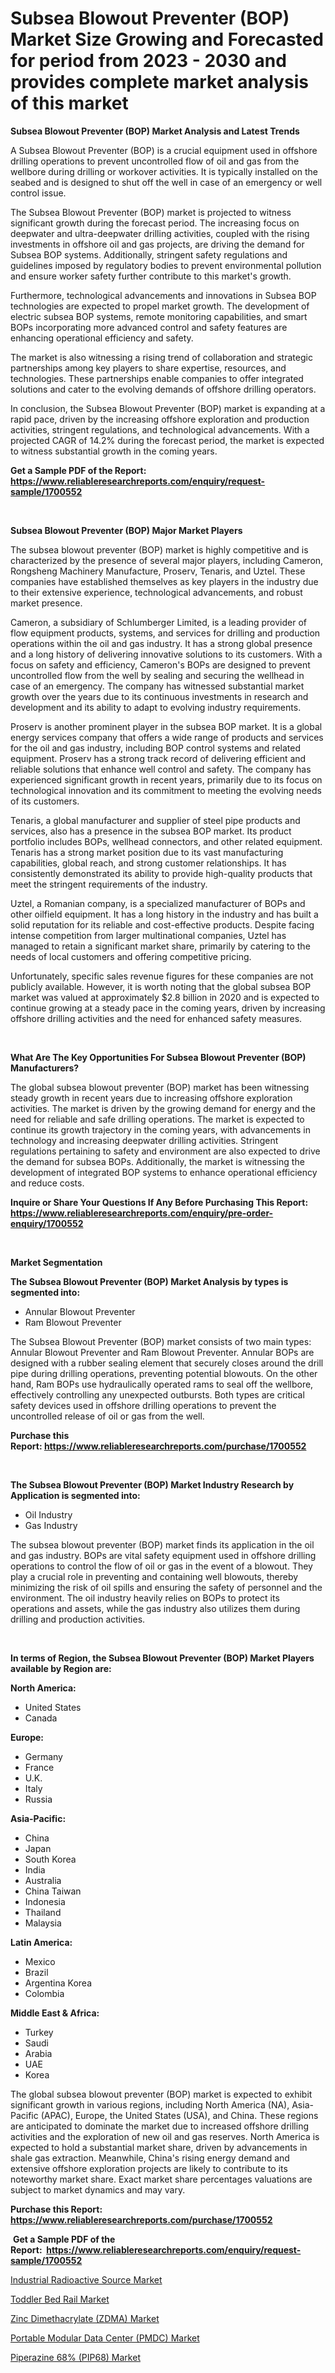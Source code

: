 <p><h1>Subsea Blowout Preventer (BOP) Market Size Growing and Forecasted for period from 2023 - 2030 and provides complete market analysis of this market</h1></p><p><strong>Subsea Blowout Preventer (BOP) Market Analysis and Latest Trends</strong></p>
<p><p>A Subsea Blowout Preventer (BOP) is a crucial equipment used in offshore drilling operations to prevent uncontrolled flow of oil and gas from the wellbore during drilling or workover activities. It is typically installed on the seabed and is designed to shut off the well in case of an emergency or well control issue.</p><p>The Subsea Blowout Preventer (BOP) market is projected to witness significant growth during the forecast period. The increasing focus on deepwater and ultra-deepwater drilling activities, coupled with the rising investments in offshore oil and gas projects, are driving the demand for Subsea BOP systems. Additionally, stringent safety regulations and guidelines imposed by regulatory bodies to prevent environmental pollution and ensure worker safety further contribute to this market's growth.</p><p>Furthermore, technological advancements and innovations in Subsea BOP technologies are expected to propel market growth. The development of electric subsea BOP systems, remote monitoring capabilities, and smart BOPs incorporating more advanced control and safety features are enhancing operational efficiency and safety.</p><p>The market is also witnessing a rising trend of collaboration and strategic partnerships among key players to share expertise, resources, and technologies. These partnerships enable companies to offer integrated solutions and cater to the evolving demands of offshore drilling operators.</p><p>In conclusion, the Subsea Blowout Preventer (BOP) market is expanding at a rapid pace, driven by the increasing offshore exploration and production activities, stringent regulations, and technological advancements. With a projected CAGR of 14.2% during the forecast period, the market is expected to witness substantial growth in the coming years.</p></p>
<p><strong>Get a Sample PDF of the Report:&nbsp; <a href="https://www.reliableresearchreports.com/enquiry/request-sample/1700552">https://www.reliableresearchreports.com/enquiry/request-sample/1700552</a></strong></p>
<p>&nbsp;</p>
<p><strong>Subsea Blowout Preventer (BOP) Major Market Players</strong></p>
<p><p>The subsea blowout preventer (BOP) market is highly competitive and is characterized by the presence of several major players, including Cameron, Rongsheng Machinery Manufacture, Proserv, Tenaris, and Uztel. These companies have established themselves as key players in the industry due to their extensive experience, technological advancements, and robust market presence.</p><p>Cameron, a subsidiary of Schlumberger Limited, is a leading provider of flow equipment products, systems, and services for drilling and production operations within the oil and gas industry. It has a strong global presence and a long history of delivering innovative solutions to its customers. With a focus on safety and efficiency, Cameron's BOPs are designed to prevent uncontrolled flow from the well by sealing and securing the wellhead in case of an emergency. The company has witnessed substantial market growth over the years due to its continuous investments in research and development and its ability to adapt to evolving industry requirements.</p><p>Proserv is another prominent player in the subsea BOP market. It is a global energy services company that offers a wide range of products and services for the oil and gas industry, including BOP control systems and related equipment. Proserv has a strong track record of delivering efficient and reliable solutions that enhance well control and safety. The company has experienced significant growth in recent years, primarily due to its focus on technological innovation and its commitment to meeting the evolving needs of its customers.</p><p>Tenaris, a global manufacturer and supplier of steel pipe products and services, also has a presence in the subsea BOP market. Its product portfolio includes BOPs, wellhead connectors, and other related equipment. Tenaris has a strong market position due to its vast manufacturing capabilities, global reach, and strong customer relationships. It has consistently demonstrated its ability to provide high-quality products that meet the stringent requirements of the industry.</p><p>Uztel, a Romanian company, is a specialized manufacturer of BOPs and other oilfield equipment. It has a long history in the industry and has built a solid reputation for its reliable and cost-effective products. Despite facing intense competition from larger multinational companies, Uztel has managed to retain a significant market share, primarily by catering to the needs of local customers and offering competitive pricing.</p><p>Unfortunately, specific sales revenue figures for these companies are not publicly available. However, it is worth noting that the global subsea BOP market was valued at approximately $2.8 billion in 2020 and is expected to continue growing at a steady pace in the coming years, driven by increasing offshore drilling activities and the need for enhanced safety measures.</p></p>
<p>&nbsp;</p>
<p><strong>What Are The Key Opportunities For Subsea Blowout Preventer (BOP) Manufacturers?</strong></p>
<p><p>The global subsea blowout preventer (BOP) market has been witnessing steady growth in recent years due to increasing offshore exploration activities. The market is driven by the growing demand for energy and the need for reliable and safe drilling operations. The market is expected to continue its growth trajectory in the coming years, with advancements in technology and increasing deepwater drilling activities. Stringent regulations pertaining to safety and environment are also expected to drive the demand for subsea BOPs. Additionally, the market is witnessing the development of integrated BOP systems to enhance operational efficiency and reduce costs.</p></p>
<p><strong>Inquire or Share Your Questions If Any Before Purchasing This Report: <a href="https://www.reliableresearchreports.com/enquiry/pre-order-enquiry/1700552">https://www.reliableresearchreports.com/enquiry/pre-order-enquiry/1700552</a></strong></p>
<p>&nbsp;</p>
<p><strong>Market Segmentation</strong></p>
<p><strong>The Subsea Blowout Preventer (BOP) Market Analysis by types is segmented into:</strong></p>
<p><ul><li>Annular Blowout Preventer</li><li>Ram Blowout Preventer</li></ul></p>
<p><p>The Subsea Blowout Preventer (BOP) market consists of two main types: Annular Blowout Preventer and Ram Blowout Preventer. Annular BOPs are designed with a rubber sealing element that securely closes around the drill pipe during drilling operations, preventing potential blowouts. On the other hand, Ram BOPs use hydraulically operated rams to seal off the wellbore, effectively controlling any unexpected outbursts. Both types are critical safety devices used in offshore drilling operations to prevent the uncontrolled release of oil or gas from the well.</p></p>
<p><strong>Purchase this Report:&nbsp;<a href="https://www.reliableresearchreports.com/purchase/1700552">https://www.reliableresearchreports.com/purchase/1700552</a></strong></p>
<p>&nbsp;</p>
<p><strong>The Subsea Blowout Preventer (BOP) Market Industry Research by Application is segmented into:</strong></p>
<p><ul><li>Oil Industry</li><li>Gas Industry</li></ul></p>
<p><p>The subsea blowout preventer (BOP) market finds its application in the oil and gas industry. BOPs are vital safety equipment used in offshore drilling operations to control the flow of oil or gas in the event of a blowout. They play a crucial role in preventing and containing well blowouts, thereby minimizing the risk of oil spills and ensuring the safety of personnel and the environment. The oil industry heavily relies on BOPs to protect its operations and assets, while the gas industry also utilizes them during drilling and production activities.</p></p>
<p>&nbsp;</p>
<p><strong>In terms of Region, the Subsea Blowout Preventer (BOP) Market Players available by Region are:</strong></p>
<p>
    <p> <strong> North America: </strong>
        <ul>
            <li>United States</li>
            <li>Canada</li>
        </ul>
        </p> 
    <p> <strong> Europe: </strong>
        <ul>
            <li>Germany</li>
            <li>France</li>
            <li>U.K.</li>
            <li>Italy</li>
            <li>Russia</li>
        </ul>
        </p> 
    <p> <strong> Asia-Pacific: </strong>
        <ul>
            <li>China</li>
            <li>Japan</li>
            <li>South Korea</li>
            <li>India</li>
            <li>Australia</li>
            <li>China Taiwan</li>
            <li>Indonesia</li>
            <li>Thailand</li>
            <li>Malaysia</li>
        </ul>
        </p> 
    <p> <strong> Latin America: </strong>
        <ul>
            <li>Mexico</li>
            <li>Brazil</li>
            <li>Argentina Korea</li>
            <li>Colombia</li>
        </ul>
        </p> 
    <p> <strong> Middle East & Africa: </strong>
        <ul>
            <li>Turkey</li>
            <li>Saudi</li>
            <li>Arabia</li>
            <li>UAE</li>
            <li>Korea</li>
        </ul>
    </p>
    </p>
<p><p>The global subsea blowout preventer (BOP) market is expected to exhibit significant growth in various regions, including North America (NA), Asia-Pacific (APAC), Europe, the United States (USA), and China. These regions are anticipated to dominate the market due to increased offshore drilling activities and the exploration of new oil and gas reserves. North America is expected to hold a substantial market share, driven by advancements in shale gas extraction. Meanwhile, China's rising energy demand and extensive offshore exploration projects are likely to contribute to its noteworthy market share. Exact market share percentages valuations are subject to market dynamics and may vary.</p></p>
<p><strong>Purchase this Report: <a href="https://www.reliableresearchreports.com/purchase/1700552">https://www.reliableresearchreports.com/purchase/1700552</a></strong></p>
<p>&nbsp;<strong>Get a Sample PDF of the Report:&nbsp;&nbsp;<a href="https://www.reliableresearchreports.com/enquiry/request-sample/1700552">https://www.reliableresearchreports.com/enquiry/request-sample/1700552</a></strong></p>
<p><strong></strong></p>
<p><p><a href="https://www.linkedin.com/pulse/industrial-radioactive-source-market-research-report-provides/">Industrial Radioactive Source Market</a></p><p><a href="https://medium.com/@annarussell1981/toddler-bed-rail-market-size-market-outlook-and-market-forecast-2023-to-2030-260fe6831ada">Toddler Bed Rail Market</a></p><p><a href="https://medium.com/@dorothypeters68/zinc-dimethacrylate-zdma-market-comprehensive-assessment-by-type-application-and-geography-ec8ab05dc8b1">Zinc Dimethacrylate (ZDMA) Market</a></p><p><a href="https://www.linkedin.com/pulse/portable-modular-data-center-pmdc-market-size-share-amp-trends-5f0ee/">Portable Modular Data Center (PMDC) Market</a></p><p><a href="https://www.linkedin.com/pulse/piperazine-68-pip68-market-size-growth-forecast-from-kmjwe/">Piperazine 68% (PIP68) Market</a></p></p>